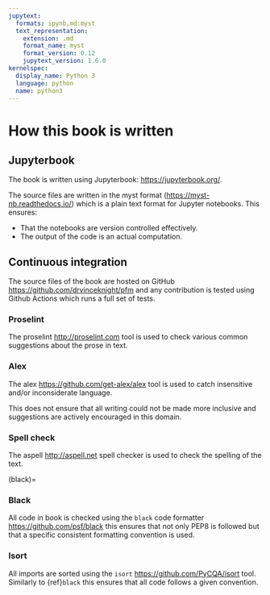 ```yaml
---
jupytext:
  formats: ipynb,md:myst
  text_representation:
    extension: .md
    format_name: myst
    format_version: 0.12
    jupytext_version: 1.6.0
kernelspec:
  display_name: Python 3
  language: python
  name: python3
---
```


# How this book is written

## Jupyterbook

The book is written using Jupyterbook: <https://jupyterbook.org/>.

The source files are written in the myst format
(<https://myst-nb.readthedocs.io/>) which is a plain text format for
Jupyter notebooks. This ensures:

- That the notebooks are version controlled effectively.
- The output of the code is an actual computation.

## Continuous integration

The source files of the book are hosted on GitHub
<https://github.com/drvinceknight/pfm> and any contribution is tested using
Github Actions which runs a full set of tests.

### Proselint

The proselint <http://proselint.com> tool is used to check various common
suggestions about the prose in text.

### Alex

The alex <https://github.com/get-alex/alex> tool is used to catch insensitive
and/or inconsiderate language.

This does not ensure that all writing could not be made more inclusive and
suggestions are actively encouraged in this domain.

### Spell check

The aspell <http://aspell.net> spell checker is used to check the spelling of
the text.

<!--alex disable black-->

(black)=

### Black

All code in book is checked using the `black` code formatter
<https://github.com/psf/black> this ensures that not only PEP8 is followed but
that a specific consistent formatting convention is used.

<!--alex enable black-->

### Isort

All imports are sorted using the `isort`
<https://github.com/PyCQA/isort> tool. Similarly to {ref}`black` this ensures
that all code follows a given convention.
